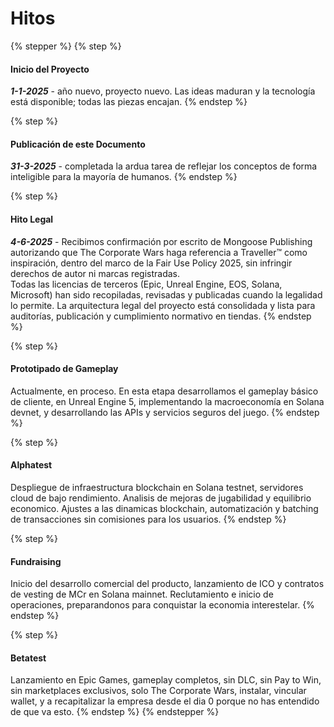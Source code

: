 # Hitos

{% stepper %}
{% step %}
#### Inicio del Proyecto

_**1-1-2025**_ - año nuevo, proyecto nuevo. Las ideas maduran y la tecnología está disponible; todas las piezas encajan.
{% endstep %}

{% step %}
#### Publicación de este Documento

_**31-3-2025**_ - completada la ardua tarea de reflejar los conceptos de forma inteligible para la mayoría de humanos.
{% endstep %}

{% step %}
#### Hito Legal

_**4-6-2025**_ - Recibimos confirmación por escrito de Mongoose Publishing autorizando que The Corporate Wars haga referencia a Traveller™ como inspiración, dentro del marco de la Fair Use Policy 2025, sin infringir derechos de autor ni marcas registradas.  
Todas las licencias de terceros (Epic, Unreal Engine, EOS, Solana, Microsoft) han sido recopiladas, revisadas y publicadas cuando la legalidad lo permite. La arquitectura legal del proyecto está consolidada y lista para auditorías, publicación y cumplimiento normativo en tiendas.
{% endstep %}

{% step %}
#### Prototipado de Gameplay

Actualmente, en proceso. En esta etapa desarrollamos el gameplay básico de cliente, en Unreal Engine 5, implementando la macroeconomía en Solana devnet, y desarrollando las APIs y servicios seguros del juego.
{% endstep %}

{% step %}
#### Alphatest

Despliegue de infraestructura blockchain en Solana testnet, servidores cloud de bajo rendimiento. Analisis de mejoras de jugabilidad y equilibrio economico. Ajustes a las dinamicas blockchain, automatización y batching de transacciones sin comisiones para los usuarios.
{% endstep %}

{% step %}
#### Fundraising

Inicio del desarrollo comercial del producto, lanzamiento de ICO y contratos de vesting de MCr en Solana mainnet. Reclutamiento e inicio de operaciones, preparandonos para conquistar la economia interestelar.
{% endstep %}

{% step %}
#### Betatest

Lanzamiento en Epic Games, gameplay completos, sin DLC, sin Pay to Win, sin marketplaces exclusivos, solo The Corporate Wars, instalar, vincular wallet, y a recapitalizar la empresa desde el dia 0 porque no has entendido de que va esto.
{% endstep %}
{% endstepper %}

